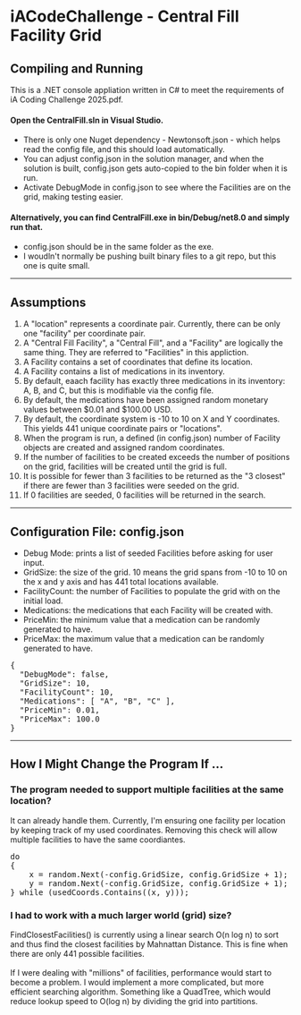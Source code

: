 # iACodeChallenge - Central Fill Facility Grid

## Compiling and Running

This is a .NET console appliation written in C# to meet the requirements of iA Coding Challenge 2025.pdf.

#### Open the CentralFill.sln in Visual Studio.
* There is only one Nuget dependency - Newtonsoft.json - which helps read the config file, and this should load automatically.
* You can adjust config.json in the solution manager, and when the solution is built, config.json gets auto-copied to the bin
  folder when it is run.
* Activate DebugMode in config.json to see where the Facilities are on the grid, making testing easier.

#### Alternatively, you can find CentralFill.exe in bin/Debug/net8.0 and simply run that.
* config.json should be in the same folder as the exe.
* I woudln't normally be pushing built binary files to a git repo, but this one is quite small.

- - - -

## Assumptions
1. A "location" represents a coordinate pair. Currently, there can be only one "facility" per coordinate pair.
1. A "Central Fill Facility", a "Central Fill", and a "Facility" are logically the same thing.
   They are referred to "Facilities" in this appliction.
1. A Facility contains a set of coordinates that define its location.
1. A Facility contains a list of medications in its inventory.
1. By default, eaach facility has exactly three medications in its inventory: A, B, and C, but this is modifiable via the config file.
1. By default, the medications have been assigned random monetary values between $0.01 and $100.00 USD.
1. By default, the coordinate system is -10 to 10 on X and Y coordinates. This yields 441 unique coordinate pairs or "locations".
1. When the program is run, a defined (in config.json) number of Facility objects are created and assigned random coordinates.
1. If the number of facilities to be created exceeds the number of positions on the grid, facilities will be created until the grid is full.
1. It is possible for fewer than 3 facilities to be returned as the "3 closest" if there are fewer than 3 facilities were seeded on the grid.
1. If 0 facilities are seeded, 0 facilities will be returned in the search.

- - - -

## Configuration File: config.json
* Debug Mode: prints a list of seeded Facilities before asking for user input.
* GridSize: the size of the grid. 10 means the grid spans from -10 to 10 on the x and y axis and has 441 total locations available.
* FacilityCount: the number of Facilities to populate the grid with on the initial load.
* Medications: the medications that each Facility will be created with.
* PriceMin: the minimum value that a medication can be randomly generated to have.
* PriceMax: the maximum value that a medication can be randomly generated to have.

<pre>
{
  "DebugMode": false,
  "GridSize": 10,
  "FacilityCount": 10,
  "Medications": [ "A", "B", "C" ],
  "PriceMin": 0.01,
  "PriceMax": 100.0
}
</pre>

- - - -

## How I Might Change the Program If ...
### The program needed to support multiple facilities at the same location?
It can already handle them. Currently, I'm ensuring one facility per location by keeping track of my used coordinates.
Removing this check will allow multiple facilities to have the same coordiantes.
<pre>
do
{
    x = random.Next(-config.GridSize, config.GridSize + 1);
    y = random.Next(-config.GridSize, config.GridSize + 1);
} while (usedCoords.Contains((x, y)));
</pre>

### I had to work with a much larger world (grid) size?
FindClosestFacilities() is currently using a linear search O(n log n) to sort and thus find the closest facilities by Mahnattan Distance.
This is fine when there are only 441 possible facilities.<BR>
<BR>
If I were dealing with "millions" of facilities, performance would start to become a problem. I would implement a more complicated,
but more efficient searching algorithm. Something like a QuadTree, which would reduce lookup speed to O(log n) by dividing the grid
into partitions.